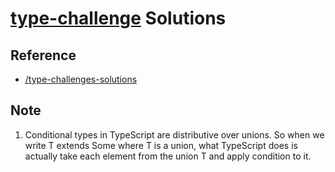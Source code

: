 # [type-challenge](https://github.com/type-challenges/type-challenges) Solutions

## Reference

- [/type-challenges-solutions](https://github.com/ghaiklor/type-challenges-solutions)

## Note

1. Conditional types in TypeScript are distributive over unions. So when we write T extends Some<T> where T is a union, what TypeScript does is actually take each element from the union T and apply condition to it.
